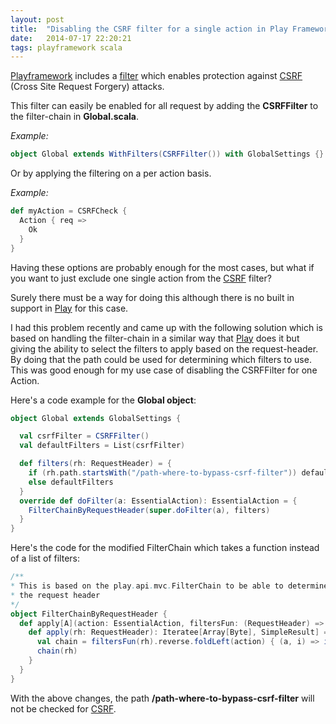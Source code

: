 ```yaml
---
layout: post
title:  "Disabling the CSRF filter for a single action in Play Framework"
date:   2014-07-17 22:20:21
tags: playframework scala
---
```

[Playframework] includes a [filter](https://www.playframework.com/documentation/2.2.x/ScalaCsrf) which enables
protection against [CSRF] (Cross Site Request Forgery) attacks.

This filter can easily be enabled for all request by adding the **CSRFFilter** to the filter-chain in **Global.scala**.

*Example:*

```scala
object Global extends WithFilters(CSRFFilter()) with GlobalSettings {}
```
Or by applying the filtering on a per action basis.

*Example:*

```scala
def myAction = CSRFCheck {
  Action { req =>
    Ok
  }
}
```

Having these options are probably enough for the most cases, but what if you want to just exclude one single
action from the [CSRF] filter?

Surely there must be a way for doing this although there is no built in support in [Play] for this case.

I had this problem recently and came up with the following solution which is based on handling the filter-chain
in a similar way that [Play] does it but giving the ability to select the filters to apply based on the
request-header.
By doing that the path could be used for determining which filters to use.
This was good enough for my use case of disabling the CSRFFilter for one Action. 

Here's a code example for the **Global object**: 

```scala
object Global extends GlobalSettings {

  val csrfFilter = CSRFFilter()
  val defaultFilters = List(csrfFilter)

  def filters(rh: RequestHeader) = {
    if (rh.path.startsWith("/path-where-to-bypass-csrf-filter")) defaultFilters.filterNot(_.eq(csrfFilter))
    else defaultFilters
  }
  override def doFilter(a: EssentialAction): EssentialAction = {
    FilterChainByRequestHeader(super.doFilter(a), filters)
  }
}
```

Here's the code for the modified FilterChain which takes a function instead of a list of filters:

```scala
/**
* This is based on the play.api.mvc.FilterChain to be able to determine the list of filters to apply based on
* the request header
*/
object FilterChainByRequestHeader {
  def apply[A](action: EssentialAction, filtersFun: (RequestHeader) => List[EssentialFilter]): EssentialAction = new EssentialAction {
    def apply(rh: RequestHeader): Iteratee[Array[Byte], SimpleResult] = {
      val chain = filtersFun(rh).reverse.foldLeft(action) { (a, i) => i(a) }
      chain(rh)
    }
  }
}
```

With the above changes, the path **/path-where-to-bypass-csrf-filter** will not be checked for [CSRF].

[playframework]:            https://www.playframework.com/
[play]:                     https://www.playframework.com/
[csrf]:                     https://www.owasp.org/index.php/Cross-Site_Request_Forgery_%28CSRF%29